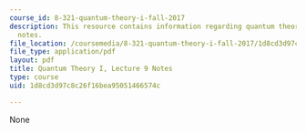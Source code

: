```yaml
---
course_id: 8-321-quantum-theory-i-fall-2017
description: This resource contains information regarding quantum theory I, lecture
  notes.
file_location: /coursemedia/8-321-quantum-theory-i-fall-2017/1d8cd3d97c8c26f16bea95051466574c_MIT8_321F17_lec9.pdf
file_type: application/pdf
layout: pdf
title: Quantum Theory I, Lecture 9 Notes
type: course
uid: 1d8cd3d97c8c26f16bea95051466574c

---
```

None
